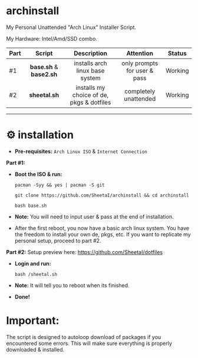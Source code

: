 # archinstall
My Personal Unattended "Arch Linux" Installer Script.

My Hardware: Intel/Amd/SSD combo.



| Part | Script | Description | Attention | Status |
:-- | :--: | :--: | :--: | :--: |
#1 | **base.sh** & **base2.sh** | installs arch linux base system  | only prompts for user & pass | Working |
#2 | **sheetal.sh** | installs my choice of de, pkgs & dotfiles | completely unattended | Working |

 ---

# ⚙️ installation

 - **Pre-requisites:**
`Arch Linux ISO` & `Internet Connection`

**Part #1:** 
 - **Boot the ISO & run:**

    `pacman -Syy && yes | pacman -S git`

    `git clone https://github.com/SheetaI/archinstall && cd archinstall`
    
    `bash base.sh`
    
 - **Note:** You will need to input user & pass at the end of installation.
  
 - After the first reboot, you now have a basic arch linux system. You have the freedom to install your own de, pkgs, etc. If you want to replicate my personal setup, proceed to part #2.
    
**Part #2:** Setup preview here: https://github.com/SheetaI/dotfiles

 - **Login and run:**
 
    `bash /sheetal.sh`
 
 - **Note:** It will tell you to reboot when its finished.   
 
 - **Done!**
 
# Important:
 The script is designed to autoloop download of packages if you encountered some errors. This will make sure everything is properly downloaded & installed.
 
